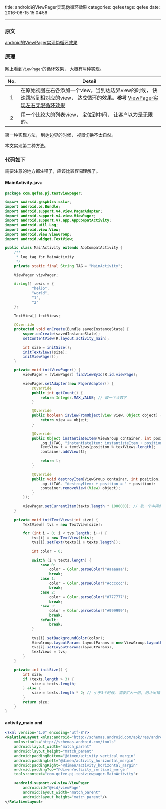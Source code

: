 title: android的ViewPager实现伪循环效果
categories: qefee
tags: qefee
date: 2016-06-15 15:04:56

---

<!--head-->

### 原文

[android的ViewPager实现伪循环效果](http://qefee.com/2016/06/15/android%E7%9A%84ViewPager%E5%AE%9E%E7%8E%B0%E4%BC%AA%E5%BE%AA%E7%8E%AF%E6%95%88%E6%9E%9C/)

### 原理

网上看到`ViewPager`的循环效果， 大概有两种实现。

| No.  | Detail                                   |
| :--: | ---------------------------------------- |
|  1   | 在原始视图左右各添加一个view，当到达边界view的时候， 快速跳转到相对应的view， 达成循环的效果。**参考** [ViewPager实现左右无限循环效果](http://blog.csdn.net/oweixiao123/article/details/23459041) |
|  2   | 用一个比较大的列表view， 定位到中间， 让客户以为是无限的。         |

第一种实现方法， 到达边界的时候， 视图切换不太自然。

本文实现第二种方法。

### 代码如下

需要注意的地方都注释了，应该比较容易理解了。

<!--more-->

#### MainActivity.java

```java
package com.qefee.pj.testviewpager;

import android.graphics.Color;
import android.os.Bundle;
import android.support.v4.view.PagerAdapter;
import android.support.v4.view.ViewPager;
import android.support.v7.app.AppCompatActivity;
import android.util.Log;
import android.view.View;
import android.view.ViewGroup;
import android.widget.TextView;

public class MainActivity extends AppCompatActivity {
    /**
     * log tag for MainActivity
     */
    private static final String TAG = "MainActivity";

    ViewPager viewPager;

    String[] texts = {
            "hello",
            "world",
            "1",
            "2"
    };

    TextView[] textViews;

    @Override
    protected void onCreate(Bundle savedInstanceState) {
        super.onCreate(savedInstanceState);
        setContentView(R.layout.activity_main);

        int size = initSize();
        initTextViews(size);
        initViewPager();
    }

    private void initViewPager() {
        viewPager = (ViewPager) findViewById(R.id.viewPage);

        viewPager.setAdapter(new PagerAdapter() {
            @Override
            public int getCount() {
                return Integer.MAX_VALUE; // 取一个大数字
            }

            @Override
            public boolean isViewFromObject(View view, Object object) {
                return view == object;
            }

            @Override
            public Object instantiateItem(ViewGroup container, int position) {
                Log.i(TAG, "instantiateItem: instantiateItem + position = " + position);
                TextView t = textViews[position % textViews.length];
                container.addView(t);

                return t;
            }

            @Override
            public void destroyItem(ViewGroup container, int position, Object object) {
                Log.i(TAG, "destroyItem: + position = " + position);
                container.removeView((View) object);
            }
        });

        viewPager.setCurrentItem(texts.length * 1000000); // 取一个中间的大数字, 防止接近边界
    }

    private void initTextViews(int size) {
        TextView[] tvs = new TextView[size];

        for (int i = 0; i < tvs.length; i++) {
            tvs[i] = new TextView(this);
            tvs[i].setText(texts[i % texts.length]);

            int color = 0;

            switch (i % texts.length) {
                case 0:
                    color = Color.parseColor("#aaaaaa");
                    break;
                case 1:
                    color = Color.parseColor("#cccccc");
                    break;
                case 2:
                    color = Color.parseColor("#777777");
                    break;
                case 3:
                    color = Color.parseColor("#999999");
                    break;
                default:
                    break;
            }

            tvs[i].setBackgroundColor(color);
            ViewGroup.LayoutParams layoutParams = new ViewGroup.LayoutParams(ViewGroup.LayoutParams.MATCH_PARENT, ViewGroup.LayoutParams.MATCH_PARENT);
            tvs[i].setLayoutParams(layoutParams);
            textViews = tvs;
        }
    }

    private int initSize() {
        int size;
        if (texts.length > 3) {
            size = texts.length;
        } else {
            size = texts.length * 2; // 小于3个时候, 需要扩大一倍, 防止出错
        }
        return size;
    }
}
```

#### activity_main.xml

```xml
<?xml version="1.0" encoding="utf-8"?>
<RelativeLayout xmlns:android="http://schemas.android.com/apk/res/android"
    xmlns:tools="http://schemas.android.com/tools"
    android:layout_width="match_parent"
    android:layout_height="match_parent"
    android:paddingBottom="@dimen/activity_vertical_margin"
    android:paddingLeft="@dimen/activity_horizontal_margin"
    android:paddingRight="@dimen/activity_horizontal_margin"
    android:paddingTop="@dimen/activity_vertical_margin"
    tools:context="com.qefee.pj.testviewpager.MainActivity">

    <android.support.v4.view.ViewPager
        android:id="@+id/viewPage"
        android:layout_width="match_parent"
        android:layout_height="match_parent"/>
</RelativeLayout>
```



<!--body-->
